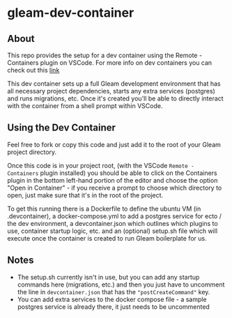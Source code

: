 # gleam-dev-container

## About
This repo provides the setup for a dev container using the Remote - Containers plugin on VSCode. For more info on dev containers you can check out this [link](https://code.visualstudio.com/docs/remote/containers)

This dev container sets up a full Gleam development environment that has all necessary project dependencies, starts any extra services (postgres) and runs migrations, etc. Once it's created you'll be able to directly interact with the container from a shell prompt within VSCode.

## Using the Dev Container
Feel free to fork or copy this code and just add it to the root of your Gleam project directory.

Once this code is in your project root, (with the VSCode `Remote - Containers` plugin installed) you should be able to click on the Containers plugin in the bottom left-hand portion of the editor and choose the option "Open in Container" - if you receive a prompt to choose which directory to open, just make sure that it's in the root of the project.

To get this running there is a Dockerfile to define the ubuntu VM (in .devcontainer), a docker-compose.yml to add a postgres service for ecto / the dev environment, a devcontainer.json which outlines which plugins to use, container startup logic, etc. and an (optional) setup.sh file which will execute once the container is created to run Gleam boilerplate for us.

## Notes
* The setup.sh currently isn't in use, but you can add any startup commands here (migrations, etc.) and then you just have to uncomment the line in `devcontainer.json` that has the `"postCreateCommand"` key.
* You can add extra services to the docker compose file - a sample postgres service is already there, it just needs to be uncommented
